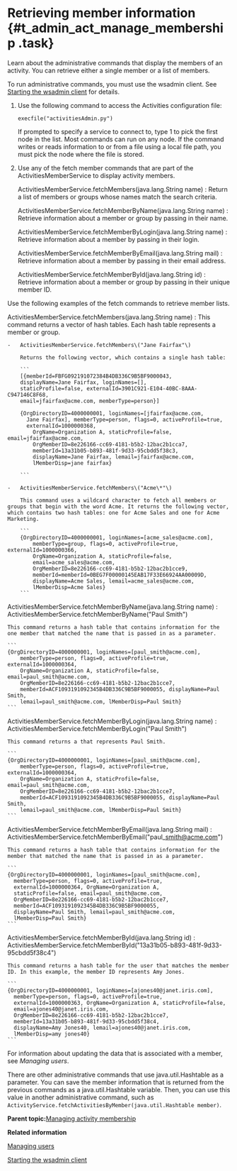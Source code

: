 # Retrieving member information {#t_admin_act_manage_membership .task}

Learn about the administrative commands that display the members of an activity. You can retrieve either a single member or a list of members.

To run administrative commands, you must use the wsadmin client. See [Starting the wsadmin client](t_admin_wsadmin_starting.md) for details.

1.  Use the following command to access the Activities configuration file:

    ```
    execfile("activitiesAdmin.py")
    ```

    If prompted to specify a service to connect to, type 1 to pick the first node in the list. Most commands can run on any node. If the command writes or reads information to or from a file using a local file path, you must pick the node where the file is stored.

2.  Use any of the fetch member commands that are part of the ActivitiesMemberService to display activity members.

    ActivitiesMemberService.fetchMembers\(java.lang.String name\)
    :   Return a list of members or groups whose names match the search criteria.

    ActivitiesMemberService.fetchMemberByName\(java.lang.String name\)
    :   Retrieve information about a member or group by passing in their name.

    ActivitiesMemberService.fetchMemberByLogin\(java.lang.String name\)
    :   Retrieve information about a member by passing in their login.

    ActivitiesMemberService.fetchMemberByEmail\(java.lang.String mail\)
    :   Retrieve information about a member by passing in their email address.

    ActivitiesMemberService.fetchMemberById\(java.lang.String id\)
    :   Retrieve information about a member or group by passing in their unique member ID.


Use the following examples of the fetch commands to retrieve member lists.

ActivitiesMemberService.fetchMembers\(java.lang.String name\)
:   This command returns a vector of hash tables. Each hash table represents a member or group.

    -   ActivitiesMemberService.fetchMembers\("Jane Fairfax"\)

        Returns the following vector, which contains a single hash table:

        ```
        [{memberId=FBFG092191072384B4DB336C9B5BF9000043, 
        displayName=Jane Fairfax, loginNames=[], 
        staticProfile=false, externalId=3901C921-E104-40BC-8AAA-C947146C8F68, 
        email=jfairfax@acme.com, memberType=person}]
        
        {OrgDirectoryID=4000000001, loginNames=[jfairfax@acme.com, 
          Jane Fairfax], memberType=person, flags=0, activeProfile=true, 
          externalId=1000000368,
            OrgName=Organization A, staticProfile=false, email=jfairfax@acme.com,
            OrgMemberID=8e226166-cc69-4181-b5b2-12bac2b1cca7,
            memberId=13a31b05-b893-481f-9d33-95cbdd5f38c3, 
            displayName=Jane Fairfax, lemail=jfairfax@acme.com,
            lMemberDisp=jane fairfax}
        
        ```

    -   ActivitiesMemberService.fetchMembers\("Acme\*"\)

        This command uses a wildcard character to fetch all members or groups that begin with the word Acme. It returns the following vector, which contains two hash tables: one for Acme Sales and one for Acme Marketing.

        ```
        {OrgDirectoryID=4000000001, loginNames=[acme_sales@acme.com],
            memberType=group, flags=0, activeProfile=true, externalId=1000000366,
            OrgName=Organization A, staticProfile=false, 
            email=acme_sales@acme.com, 
            OrgMemberID=8e226166-cc69-4181-b5b2-12bac2b1cce9,
            memberId=memberId=0BEG7F00000145EAB17F33E66924AA00009D,
            displayName=Acme Sales, lemail=acme_sales@acme.com, 
            lMemberDisp=Acme Sales}
        ```


ActivitiesMemberService.fetchMemberByName\(java.lang.String name\)
:   ActivitiesMemberService.fetchMemberByName\("Paul Smith"\)

    This command returns a hash table that contains information for the one member that matched the name that is passed in as a parameter.

    ```
    {OrgDirectoryID=4000000001, loginNames=[paul_smith@acme.com],
        memberType=person, flags=0, activeProfile=true, externalId=1000000364,
        OrgName=Organization A, staticProfile=false,  email=paul_smith@acme.com,
        OrgMemberID=8e226166-cc69-4181-b5b2-12bac2b1cce7,
        memberId=ACF1093191092345B4DB336C9B5BF9000055, displayName=Paul Smith,
        lemail=paul_smith@acme.com, lMemberDisp=Paul Smith}
    ```

ActivitiesMemberService.fetchMemberByLogin\(java.lang.String name\)
:   ActivitiesMemberService.fetchMemberByLogin\("Paul Smith"\)

    This command returns a that represents Paul Smith.

    ```
    {OrgDirectoryID=4000000001, loginNames=[paul_smith@acme.com],
        memberType=person, flags=0, activeProfile=true, externalId=1000000364,
        OrgName=Organization A, staticProfile=false, email=paul_smith@acme.com,
        OrgMemberID=8e226166-cc69-4181-b5b2-12bac2b1cce7,
        memberId=ACF1093191092345B4DB336C9B5BF9000055, displayName=Paul Smith,
        lemail=paul_smith@acme.com, lMemberDisp=Paul Smith}
    ```

ActivitiesMemberService.fetchMemberByEmail\(java.lang.String mail\)
:   ActivitiesMemberService.fetchMemberByEmail\("paul\_smith@acme.com"\)

    This command returns a hash table that contains information for the member that matched the name that is passed in as a parameter.

    ```
    {OrgDirectoryID=4000000001, loginNames=[paul_smith@acme.com],
      memberType=person, flags=0, activeProfile=true,
      externalId=1000000364, OrgName=Organization A,
      staticProfile=false, email=paul_smith@acme.com,
      OrgMemberID=8e226166-cc69-4181-b5b2-12bac2b1cce7,
      memberId=ACF1093191092345B4DB336C9B5BF9000055,
      displayName=Paul Smith, lemail=paul_smith@acme.com,
      lMemberDisp=Paul Smith}
    ```

ActivitiesMemberService.fetchMemberById\(java.lang.String id\)
:   ActivitiesMemberService.fetchMemberById\("13a31b05-b893-481f-9d33-95cbdd5f38c4"\)

    This command returns a hash table for the user that matches the member ID. In this example, the member ID represents Amy Jones.

    ```
    {OrgDirectoryID=4000000001, loginNames=[ajones40@janet.iris.com],
      memberType=person, flags=0, activeProfile=true,
      externalId=1000000363, OrgName=Organization A, staticProfile=false,
      email=ajones40@janet.iris.com,
      OrgMemberID=8e226166-cc69-4181-b5b2-12bac2b1cce7,
      memberId=13a31b05-b893-481f-9d33-95cbdd5f38c4,
      displayName=Amy Jones40, lemail=ajones40@janet.iris.com,
      lMemberDisp=amy jones40}
    ```

For information about updating the data that is associated with a member, see *Managing users*.

There are other administrative commands that use java.util.Hashtable as a parameter. You can save the member information that is returned from the previous commands as a java.util.Hashtable variable. Then, you can use this value in another administrative command, such as `ActivityService.fetchActivitiesByMember(java.util.Hashtable member)`.

**Parent topic:**[Managing activity membership](../admin/c_admin_act_manage_membership.md)

**Related information**  


[Managing users](../admin/c_admin_common_user_life_cycle_over.md)

[Starting the wsadmin client](../admin/t_admin_wsadmin_starting.md)

